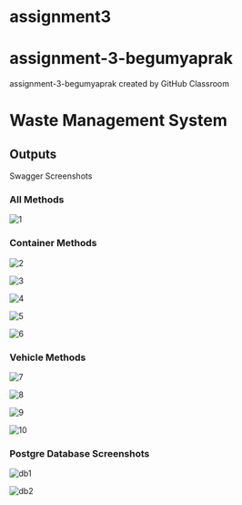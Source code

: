 # assignment3
# assignment-3-begumyaprak
assignment-3-begumyaprak created by GitHub Classroom

# Waste Management System

## Outputs

Swagger Screenshots

### All Methods
![1](https://user-images.githubusercontent.com/23440294/188571577-b7064ecd-cb1e-4883-ab6c-afc084fcabbb.PNG)

### Container Methods
![2](https://user-images.githubusercontent.com/23440294/188571582-d5cdd5d4-b7ca-4ab6-a75e-8792af4eff27.PNG)

![3](https://user-images.githubusercontent.com/23440294/188571593-9dd7d146-e50e-44a3-a737-f70c107083ab.PNG)

![4](https://user-images.githubusercontent.com/23440294/188571601-940f9913-c8e8-420c-a955-55ea7cf24aec.PNG)

![5](https://user-images.githubusercontent.com/23440294/188571632-6b239a0f-9251-45cf-aef0-c8ec6c7a85b7.PNG)

![6](https://user-images.githubusercontent.com/23440294/188571648-26b14dd8-9e4d-455e-9ad9-3459bdc2d225.PNG)

### Vehicle Methods 
![7](https://user-images.githubusercontent.com/23440294/188571943-c9ff3c0f-2eb1-4607-a389-638d02e69d97.PNG)

![8](https://user-images.githubusercontent.com/23440294/188571949-b6ac7782-bfde-4793-a0ec-199af1b7c606.PNG)

![9](https://user-images.githubusercontent.com/23440294/188571950-4ba3bced-076f-45fb-bffe-43e196c1c131.PNG)

![10](https://user-images.githubusercontent.com/23440294/188571952-75a67ccc-0efd-4835-b06f-019b5bc62694.PNG)

### Postgre Database Screenshots 

![db1](https://user-images.githubusercontent.com/23440294/188572106-90977af9-3c23-488d-94f7-f09c5ca3c7c6.PNG)

![db2](https://user-images.githubusercontent.com/23440294/188573451-ba0f209a-c688-465b-a189-76e81cc6499e.PNG)
